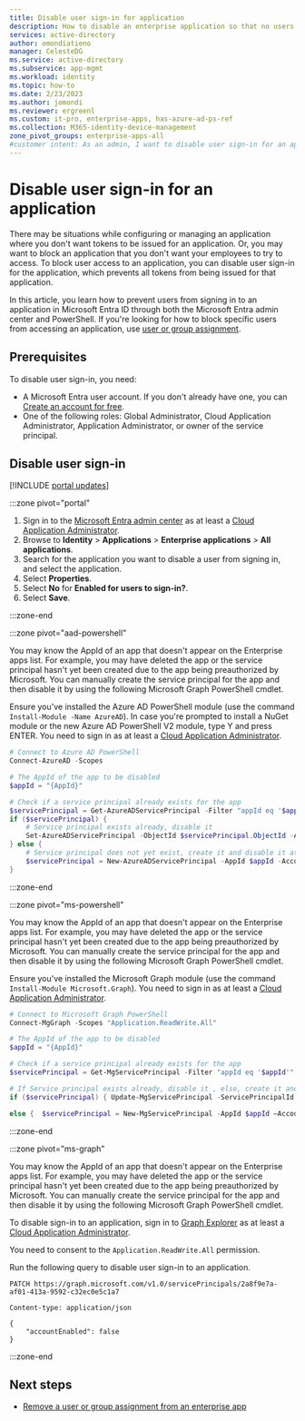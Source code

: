 ```yaml
---
title: Disable user sign-in for application
description: How to disable an enterprise application so that no users may sign in to it in Microsoft Entra ID
services: active-directory
author: omondiatieno
manager: CelesteDG
ms.service: active-directory
ms.subservice: app-mgmt
ms.workload: identity
ms.topic: how-to
ms.date: 2/23/2023
ms.author: jomondi
ms.reviewer: ergreenl
ms.custom: it-pro, enterprise-apps, has-azure-ad-ps-ref
ms.collection: M365-identity-device-management
zone_pivot_groups: enterprise-apps-all
#customer intent: As an admin, I want to disable user sign-in for an application so that no user can sign in to it in Microsoft Entra ID.
---
```

# Disable user sign-in for an application

There may be situations while configuring or managing an application where you don't want tokens to be issued for an application. Or, you may want to block an application that you don't want your employees to try to access. To block user access to an application, you can disable user sign-in for the application, which prevents all tokens from being issued for that application.

In this article, you learn how to prevent users from signing in to an application in Microsoft Entra ID through both the Microsoft Entra admin center and PowerShell. If you're looking for how to block specific users from accessing an application, use [user or group assignment](./assign-user-or-group-access-portal.md).

## Prerequisites

To disable user sign-in, you need:

- A Microsoft Entra user account. If you don't already have one, you can [Create an account for free](https://azure.microsoft.com/free/?WT.mc_id=A261C142F).
- One of the following roles: Global Administrator, Cloud Application Administrator, Application Administrator, or owner of the service principal.

## Disable user sign-in

[!INCLUDE [portal updates](~/articles/active-directory/includes/portal-update.md)]

:::zone pivot="portal"

1. Sign in to the [Microsoft Entra admin center](https://entra.microsoft.com) as at least a [Cloud Application Administrator](~/identity/role-based-access-control/permissions-reference.md#cloud-application-administrator). 
1. Browse to **Identity** > **Applications** > **Enterprise applications** > **All applications**.
1. Search for the application you want to disable a user from signing in, and select the application.
1. Select **Properties**.
1. Select **No** for **Enabled for users to sign-in?**.
1. Select **Save**.

:::zone-end

:::zone pivot="aad-powershell"

You may know the AppId of an app that doesn't appear on the Enterprise apps list. For example, you may have deleted the app or the service principal hasn't yet been created due to the app being preauthorized by Microsoft. You can manually create the service principal for the app and then disable it by using the following Microsoft Graph PowerShell cmdlet.

Ensure you've installed the Azure AD PowerShell module (use the command `Install-Module -Name AzureAD`). In case you're prompted to install a NuGet module or the new Azure AD PowerShell V2 module, type Y and press ENTER. You need to sign in as at least a [Cloud Application Administrator](~/identity/role-based-access-control/permissions-reference.md#cloud-application-administrator).

```PowerShell
# Connect to Azure AD PowerShell
Connect-AzureAD -Scopes

# The AppId of the app to be disabled
$appId = "{AppId}"

# Check if a service principal already exists for the app
$servicePrincipal = Get-AzureADServicePrincipal -Filter "appId eq '$appId'"
if ($servicePrincipal) {
    # Service principal exists already, disable it
    Set-AzureADServicePrincipal -ObjectId $servicePrincipal.ObjectId -AccountEnabled $false
} else {
    # Service principal does not yet exist, create it and disable it at the same time
    $servicePrincipal = New-AzureADServicePrincipal -AppId $appId -AccountEnabled $false
}
```
:::zone-end

:::zone pivot="ms-powershell"

You may know the AppId of an app that doesn't appear on the Enterprise apps list. For example, you may have deleted the app or the service principal hasn't yet been created due to the app being preauthorized by Microsoft. You can manually create the service principal for the app and then disable it by using the following Microsoft Graph PowerShell cmdlet.

Ensure you've installed the Microsoft Graph module (use the command `Install-Module Microsoft.Graph`). You need to sign in as at least a [Cloud Application Administrator](~/identity/role-based-access-control/permissions-reference.md#cloud-application-administrator).

```powershell
# Connect to Microsoft Graph PowerShell
Connect-MgGraph -Scopes "Application.ReadWrite.All"

# The AppId of the app to be disabled  
$appId = "{AppId}"  

# Check if a service principal already exists for the app 
$servicePrincipal = Get-MgServicePrincipal -Filter "appId eq '$appId'"  

# If Service principal exists already, disable it , else, create it and disable it at the same time 
if ($servicePrincipal) { Update-MgServicePrincipal -ServicePrincipalId $servicePrincipal.Id -AccountEnabled:$false }  

else {  $servicePrincipal = New-MgServicePrincipal -AppId $appId –AccountEnabled:$false } 
```

:::zone-end

:::zone pivot="ms-graph"

You may know the AppId of an app that doesn't appear on the Enterprise apps list. For example, you may have deleted the app or the service principal hasn't yet been created due to the app being preauthorized by Microsoft. You can manually create the service principal for the app and then disable it by using the following Microsoft Graph PowerShell cmdlet.

To disable sign-in to an application, sign in to [Graph Explorer](https://developer.microsoft.com/graph/graph-explorer) as at least a [Cloud Application Administrator](~/identity/role-based-access-control/permissions-reference.md#cloud-application-administrator).

You need to consent to the `Application.ReadWrite.All` permission.

Run the following query to disable user sign-in to an application.

```http
PATCH https://graph.microsoft.com/v1.0/servicePrincipals/2a8f9e7a-af01-413a-9592-c32ec0e5c1a7

Content-type: application/json

{
    "accountEnabled": false
}
```

:::zone-end



## Next steps

- [Remove a user or group assignment from an enterprise app](./assign-user-or-group-access-portal.md)
